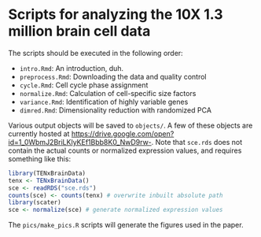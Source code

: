# Scripts for analyzing the 10X 1.3 million brain cell data

The scripts should be executed in the following order:

- `intro.Rmd`: An introduction, duh.
- `preprocess.Rmd`: Downloading the data and quality control
- `cycle.Rmd`: Cell cycle phase assignment
- `normalize.Rmd`: Calculation of cell-specific size factors
- `variance.Rmd`: Identification of highly variable genes
- `dimred.Rmd`: Dimensionality reduction with randomized PCA 

Various output objects will be saved to `objects/`.
A few of these objects are currently hosted at https://drive.google.com/open?id=1_0WbmJ2BriLKlyKEf1Bbb8K0_NwD9rw-.
Note that `sce.rds` does not contain the actual counts or normalized expression values, and requires something like this:

```r
library(TENxBrainData)
tenx <- TENxBrainData()
sce <- readRDS("sce.rds")
counts(sce) <- counts(tenx) # overwrite inbuilt absolute path
library(scater)
sce <- normalize(sce) # generate normalized expression values
```

The `pics/make_pics.R` scripts will generate the figures used in the paper.
